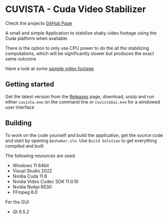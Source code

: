 # CUVISTA - Cuda Video Stabilizer
Check the projects [GitHub Page](https://rainermtb.github.io/cuvista)

A small and simple Application to stabilize shaky video footage using the Cuda platform when available.

There is the option to only use CPU power to do the all the stabilizing computations, which will be significantly slower but produces the exact same outcome

Have a look at some [sample video footage](https://youtu.be/kD84VqBurZc)

## Getting started
Get the latest version from the [Releases](https://github.com/RainerMtb/cuvista/releases) page, download, unzip and run either ```cuvista.exe``` on the command line or ```cuvistaGui.exe``` for a windowed user interface
## Building
To work on the code yourself and build the application, get the source code and start by opening ```Deshaker.sln```. Use ```Build Solution``` to get everything compiled and built

The following resources are used
- Windows 11 64bit
- Visual Studio 2022
- Nvidia Cuda 11.8
- Nvidia Video Codec SDK 11.0.10
- Nvidia NvApi R530
- FFmpeg 6.0

For the GUI
- Qt 6.5.2

